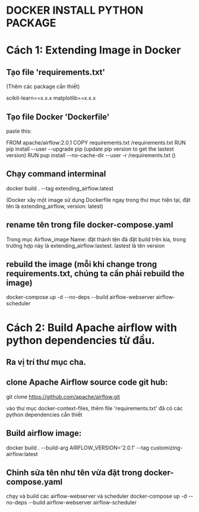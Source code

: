 # DOCKER INSTALL PYTHON PACKAGE


# Cách 1: Extending Image in Docker

## Tạo file 'requirements.txt'
(Thêm các package cần thiết)

scikit-learn==x.x.x
matplotlib==x.x.x

## Tạo file Docker 'Dockerfile'
paste this:

FROM apache/airflow:2.0.1
COPY requirements.txt /requirements.txt
RUN pip install --user --upgrade pip  (update pip version to get the lastest version)
RUN pup install --no-cache-dir --user -r /requirements.txt ()

## Chạy command interminal
docker build . --tag extending_airflow:latest

(Docker xây một image sử dụng Dockerfile ngay trong thư mục hiện tại, đặt tên là extending_airflow, version: latest)

## rename tên trong file docker-compose.yaml
Trong mục Airflow_image Name: 
đặt thành tên đã đặt build trên kia, trong trường hợp này là extending_airflow:lastest. 
lastest là tên version

## rebuild the image (mỗi khi change trong requirements.txt, chúng ta cần phải rebuild the image)
docker-compose up -d --no-deps --build airflow-webserver airflow-scheduler


# Cách 2: Build Apache airflow with python dependencies từ đầu.

## Ra vị trí thư mục cha.

## clone Apache Airflow source code git hub: 
git clone https://github.com/apache/airflow.git

vào thư mục docker-context-files, thêm file 'requirements.txt' đã có các python dependencies cần thiết

## Build airflow image: 
docker build . --build-arg AIRFLOW_VERSION='2.0.1' --tag customizing-airflow:latest

## Chỉnh sửa tên như tên vừa đặt trong docker-compose.yaml

chạy và build các airflow-webserver và scheduler
docker-compose up -d --no-deps --build airflow-webserver airflow-scheduler


